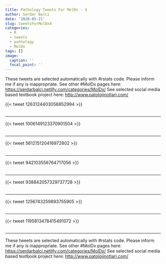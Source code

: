 ```yaml
---
title: Pathology Tweets For MolDx - 4
author: Serdar Balci
date: '2020-05-21'
slug: tweetsForMolDx4
categories:
  - R
  - tweets
  - pathology
  - MolDx
tags: []
image:
  caption: ''
  focal_point: ''
---
```



These tweets are selected automatically with #rstats code. Please inform me if any is inappropriate.
See other #MolDx pages here: https://serdarbalci.netlify.com/categories/MolDx/ 
See selected social media based textbook project here: http://www.patolojinotlari.com/

{{< tweet 1263124403056852994 >}}
<br>
<br>
<hr>
{{< tweet 1006149123370901504 >}}
<br>
<br>
<hr>
{{< tweet 561215120416972802 >}}
<br>
<br>
<hr>
{{< tweet 942103556764717056 >}}
<br>
<br>
<hr>
{{< tweet 938842057329737728 >}}
<br>
<br>
<hr>
{{< tweet 1256743259893755905 >}}
<br>
<br>
<hr>
{{< tweet 1195813478415491072 >}}
<br>
<br>
<hr>


These tweets are selected automatically with #rstats code. Please inform me if any is inappropriate.
See other #MolDx pages here: https://serdarbalci.netlify.com/categories/MolDx/ 
See selected social media based textbook project here: http://www.patolojinotlari.com/
